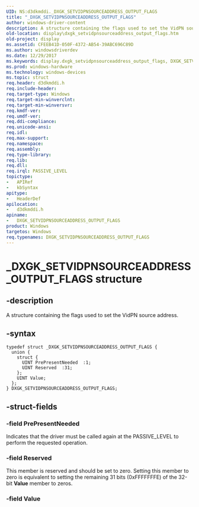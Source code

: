 ```yaml
---
UID: NS:d3dkmddi._DXGK_SETVIDPNSOURCEADDRESS_OUTPUT_FLAGS
title: "_DXGK_SETVIDPNSOURCEADDRESS_OUTPUT_FLAGS"
author: windows-driver-content
description: A structure containing the flags used to set the VidPN source address.
old-location: display\dxgk_setvidpnsourceaddress_output_flags.htm
old-project: display
ms.assetid: CFEEB41D-050F-4372-AB54-39ABC696C89D
ms.author: windowsdriverdev
ms.date: 12/29/2017
ms.keywords: display.dxgk_setvidpnsourceaddress_output_flags, DXGK_SETVIDPNSOURCEADDRESS_OUTPUT_FLAGS structure [Display Devices], d3dkmddi/DXGK_SETVIDPNSOURCEADDRESS_OUTPUT_FLAGS, _DXGK_SETVIDPNSOURCEADDRESS_OUTPUT_FLAGS, DXGK_SETVIDPNSOURCEADDRESS_OUTPUT_FLAGS
ms.prod: windows-hardware
ms.technology: windows-devices
ms.topic: struct
req.header: d3dkmddi.h
req.include-header: 
req.target-type: Windows
req.target-min-winverclnt: 
req.target-min-winversvr: 
req.kmdf-ver: 
req.umdf-ver: 
req.ddi-compliance: 
req.unicode-ansi: 
req.idl: 
req.max-support: 
req.namespace: 
req.assembly: 
req.type-library: 
req.lib: 
req.dll: 
req.irql: PASSIVE_LEVEL
topictype:
-	APIRef
-	kbSyntax
apitype:
-	HeaderDef
apilocation:
-	d3dkmddi.h
apiname:
-	DXGK_SETVIDPNSOURCEADDRESS_OUTPUT_FLAGS
product: Windows
targetos: Windows
req.typenames: DXGK_SETVIDPNSOURCEADDRESS_OUTPUT_FLAGS
---
```


# _DXGK_SETVIDPNSOURCEADDRESS_OUTPUT_FLAGS structure


## -description


A structure containing the flags used to set the VidPN source address.


## -syntax


````
typedef struct _DXGK_SETVIDPNSOURCEADDRESS_OUTPUT_FLAGS {
  union {
    struct {
      UINT PrePresentNeeded  :1;
      UINT Reserved  :31;
    };
    UINT Value;
  };
} DXGK_SETVIDPNSOURCEADDRESS_OUTPUT_FLAGS;
````


## -struct-fields




### -field PrePresentNeeded

Indicates that the driver must be called again at the PASSIVE_LEVEL to perform the requested operation.


### -field Reserved

This member is reserved and should be set to zero. Setting this member to zero is equivalent to setting the remaining 31 bits (0xFFFFFFFE) of the 32-bit <b>Value</b> member to zeros.


### -field Value

